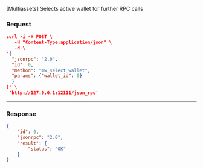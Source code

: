 [Multiassets] Selects active wallet for further RPC calls

### Request

```json
curl -i -X POST \
   -H "Content-Type:application/json" \
   -d \
'{
  "jsonrpc": "2.0",
  "id": 0,
  "method": "mw_select_wallet",
  "params": {"wallet_id": 0}
  }
}' \
 'http://127.0.0.1:12111/json_rpc'
```

---

### Response 

```json
{
    "id": 0,
    "jsonrpc": "2.0",
    "result": {
        "status": "OK"
    }
}
```